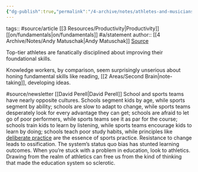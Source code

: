 ```yaml
---
{"dg-publish":true,"permalink":"/4-archive/notes/athletes-and-musicians-pursue-virtuosity-in-fundamental-skills-much-more-rigorously-than-knowledge-workers-do/","dgPassFrontmatter":true}
---
```


tags:: #source/article [[3 Resources/Productivity\|Productivity]] [[on/fundamentals\|on/fundamentals]] #a/statement
author:: [[4 Archive/Notes/Andy Matuschak\|Andy Matuschak]]
[Source](https://notes.andymatuschak.org/z4qhD8UwNAmJDdJUC36BUGp5PEUfgfzZXvkhB)

Top-tier athletes are fanatically disciplined about improving their foundational skills.

Knowledge workers, by comparison, seem surprisingly unserious about honing fundamental skills like reading, [[2 Areas/Second Brain\|note-taking]], developing ideas.

#source/newsletter [[David Perell\|David Perell]]
School and sports teams have nearly opposite cultures. Schools segment kids by age, while sports segment by ability; schools are slow to adapt to change, while sports teams desperately look for every advantage they can get; schools are afraid to let go of poor performers, while sports teams see it as par for the course; schools train kids to learn by listening, while sports teams encourage kids to learn by doing; schools teach poor study habits, while principles like [deliberate practice](https://click.convertkit-mail.com/e5uvx97w4ns7hp299pph8/n2hohvhnlo9on3t0/aHR0cHM6Ly9ncmFwaGljczgubnl0aW1lcy5jb20vaW1hZ2VzL2Jsb2dzL2ZyZWFrb25vbWljcy9wZGYvRGVsaWJlcmF0ZVByYWN0aWNlKFBzeWNob2xvZ2ljYWxSZXZpZXcpLnBkZg==) are the essence of sports practice. Resistance to change leads to ossification. The system’s status quo bias has stunted learning outcomes. When you’re stuck with a problem in education, look to athletics. Drawing from the realm of athletics can free us from the kind of thinking that made the education system so sclerotic.